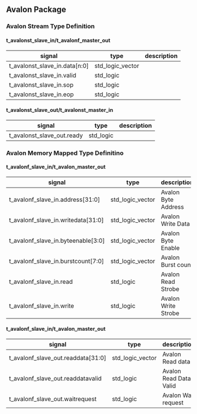 ## Avalon Package 

### Avalon Stream Type Definition 

#### t_avalonst_slave_in/t_avalonf_master_out 
| signal                        | type             | description  |
| ---------                     | ----             | ------------ |
| t_avalonst_slave_in.data[n:0] | std_logic_vector |              |
| t_avalonst_slave_in.valid     | std_logic        |              |
| t_avalonst_slave_in.sop       | std_logic        |              |
| t_avalonst_slave_in.eop       | std_logic        |              |

#### t_avalonst_slave_out/t_avalonst_master_in
| signal                          | type           | description  |
| ---------                       | ----           | ------------ |
| t_avalonst_slave_out.ready      | std_logic      |              |


### Avalon Memory Mapped Type Definitino

#### t_avalonf_slave_in/t_avalon_master_out 
| signal                             | type             | description         |
| ---------                          | ----             | ------------        |
| t_avalonf_slave_in.address[31:0]   | std_logic_vector | Avalon Byte Address |
| t_avalonf_slave_in.writedata[31:0] | std_logic_vector | Avalon Write Data   |
| t_avalonf_slave_in.byteenable[3:0] | std_logic_vector | Avalon Byte Enable  |
| t_avalonf_slave_in.burstcount[7:0] | std_logic_vector | Avalon Burst count  |
| t_avalonf_slave_in.read            | std_logic        | Avalon Read Strobe  |
| t_avalonf_slave_in.write           | std_logic        | Avalon Write Strobe |

#### t_avalonf_slave_in/t_avalon_master_out 
| signal                             | type             | description                |
| ---------                          | ----             | ------------               |
| t_avalonf_slave_out.readdata[31:0] | std_logic_vector | Avalon Read data           |
| t_avalonf_slave_out.readdatavalid  | std_logic        | Avalon Read Data Valid     |
| t_avalonf_slave_out.waitrequest    | std_logic        | Avalon Wait request        |
